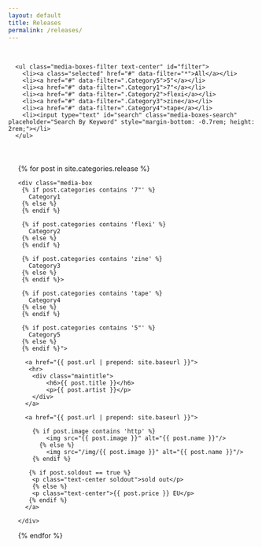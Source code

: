 ```yaml
---
layout: default
title: Releases
permalink: /releases/
---
```

<br>

<div class="grid-section">
   <div class="content grid-container">
  
   <div class="filters-container contain-to-grid sticky">

      <ul class="media-boxes-filter text-center" id="filter">
        <li><a class="selected" href="#" data-filter="*">All</a></li>
        <li><a href="#" data-filter=".Category5">5"</a></li>
        <li><a href="#" data-filter=".Category1">7"</a></li>
        <li><a href="#" data-filter=".Category2">flexi</a></li>
        <li><a href="#" data-filter=".Category3">zine</a></li>
        <li><a href="#" data-filter=".Category4">tape</a></li>
        <li><input type="text" id="search" class="media-boxes-search" placeholder="Search By Keyword" style="margin-bottom: -0.7rem; height: 2rem;"></li>
      </ul>

   </div>      

   <br>

  <div id="grid" style="padding: 20px">
  {% for post in site.categories.release %}      
 
    <div class="media-box 
     {% if post.categories contains '7"' %} 
       Category1 
     {% else %}
     {% endif %}
     
     {% if post.categories contains 'flexi' %} 
       Category2 
     {% else %}
     {% endif %}
     
     {% if post.categories contains 'zine' %} 
       Category3 
     {% else %}
     {% endif %}>

     {% if post.categories contains 'tape' %} 
       Category4
     {% else %}
     {% endif %}

     {% if post.categories contains '5"' %} 
       Category5
     {% else %}
     {% endif %}">
        
      <a href="{{ post.url | prepend: site.baseurl }}">
       <hr>
        <div class="maintitle">
	        <h6>{{ post.title }}</h6>
	        <p>{{ post.artist }}</p>
        </div>
      </a>

      <a href="{{ post.url | prepend: site.baseurl }}">

        {% if post.image contains 'http' %}
            <img src="{{ post.image }}" alt="{{ post.name }}"/>
          {% else %}
            <img src="/img/{{ post.image }}" alt="{{ post.name }}"/>
        {% endif %}
      
       {% if post.soldout == true %}
        <p class="text-center soldout">sold out</p>
        {% else %}
        <p class="text-center">{{ post.price }} EU</p>   
       {% endif %}
      </a>

    </div>

  {% endfor %}
  </div>

  </div>
</div>
